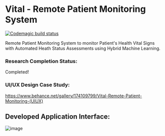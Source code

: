 # Vital - Remote Patient Monitoring System
[![Codemagic build status](https://api.codemagic.io/apps/6442b1e52b16db396ed39d41/6442b1e52b16db396ed39d40/status_badge.svg)](https://codemagic.io/apps/6442b1e52b16db396ed39d41/6442b1e52b16db396ed39d40/latest_build)

Remote Patient Monitoring System to monitor Patient's Health Vital Signs with Automated Heath Status Assessments using Hybrid Machine Learning.

### Research Completion Status:
Completed! 

### UI/UX Design Case Study:
https://www.behance.net/gallery/174109799/Vital-Remote-Patient-Monitoring-(UIUX) 

## Developed Application Interface:
![image](https://user-images.githubusercontent.com/61409165/221426029-16d23958-2478-46ad-897e-28571bfccc7d.png)

